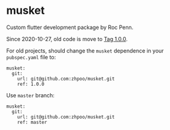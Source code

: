 # musket

Custom flutter development package by Roc Penn.

Since 2020-10-27, old code is move to [Tag 1.0.0](https://github.com/zhpoo/musket/tree/1.0.0).

For old projects, should change the `musket` dependence in your `pubspec.yaml` file to:
```
musket:
  git:
    url: git@github.com:zhpoo/musket.git
    ref: 1.0.0
```

Use `master` branch:
```
musket:
  git:
    url: git@github.com:zhpoo/musket.git
    ref: master
```
